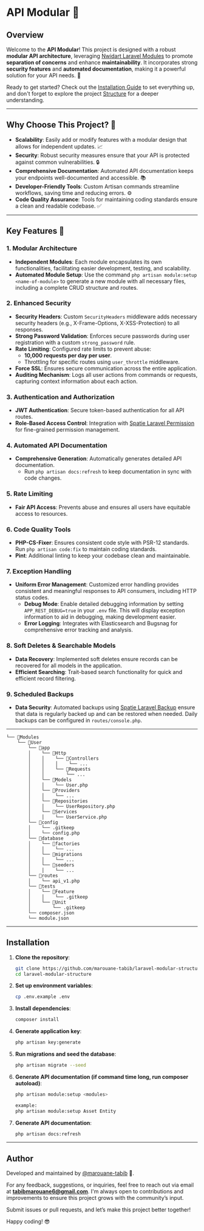 # API Modular 🚀

## Overview

Welcome to the **API Modular**! This project is designed with a robust **modular API architecture**, leveraging [Nwidart Laravel Modules](https://github.com/nWidart/laravel-modules) to promote **separation of concerns** and enhance **maintainability**. It incorporates strong **security features** and **automated documentation**, making it a powerful solution for your API needs. 📜

Ready to get started? Check out the [Installation Guide](#installation) to set everything up, and don't forget to explore the project [Structure](#structure) for a deeper understanding.



---


## Why Choose This Project? 🤔

- **Scalability**: Easily add or modify features with a modular design that allows for independent updates. 📈
- **Security**: Robust security measures ensure that your API is protected against common vulnerabilities. 🔒
- **Comprehensive Documentation**: Automated API documentation keeps your endpoints well-documented and accessible. 📚
- **Developer-Friendly Tools**: Custom Artisan commands streamline workflows, saving time and reducing errors. ⚙️
- **Code Quality Assurance**: Tools for maintaining coding standards ensure a clean and readable codebase. ✅

---

## Key Features 🌟

### 1. Modular Architecture
- **Independent Modules**: Each module encapsulates its own functionalities, facilitating easier development, testing, and scalability. 
- **Automated Module Setup**: Use the command `php artisan module:setup <name-of-module>` to generate a new module with all necessary files, including a complete CRUD structure and routes.

### 2. Enhanced Security 
- **Security Headers**: Custom `SecurityHeaders` middleware adds necessary security headers (e.g., X-Frame-Options, X-XSS-Protection) to all responses.
- **Strong Password Validation**: Enforces secure passwords during user registration with a custom `strong_password` rule.
- **Rate Limiting**: Configured rate limits to prevent abuse:
  - **10,000 requests per day per user**.
  - Throttling for specific routes using `user_throttle` middleware.
- **Force SSL**: Ensures secure communication across the entire application.
- **Auditing Mechanism**: Logs all user actions from commands or requests, capturing context information about each action.

### 3. Authentication and Authorization
- **JWT Authentication**: Secure token-based authentication for all API routes.
- **Role-Based Access Control**: Integration with [Spatie Laravel Permission](https://github.com/spatie/laravel-permission) for fine-grained permission management.

### 4. Automated API Documentation
- **Comprehensive Generation**: Automatically generates detailed API documentation. 
  - Run `php artisan docs:refresh` to keep documentation in sync with code changes.

### 5. Rate Limiting
- **Fair API Access**: Prevents abuse and ensures all users have equitable access to resources.

### 6. Code Quality Tools
- **PHP-CS-Fixer**: Ensures consistent code style with PSR-12 standards. Run `php artisan code:fix` to maintain coding standards.
- **Pint**: Additional linting to keep your codebase clean and maintainable.

### 7. Exception Handling
- **Uniform Error Management**: Customized error handling provides consistent and meaningful responses to API consumers, including HTTP status codes.
  - **Debug Mode**: Enable detailed debugging information by setting `APP_REST_DEBUG=true` in your `.env` file. This will display exception information to aid in debugging, making development easier.
  - **Error Logging**: Integrates with Elasticsearch and Bugsnag for comprehensive error tracking and analysis.

### 8. Soft Deletes & Searchable Models
- **Data Recovery**: Implemented soft deletes ensure records can be recovered for all models in the application.
- **Efficient Searching**: Trait-based search functionality for quick and efficient record filtering.

### 9. Scheduled Backups
- **Data Security**: Automated backups using [Spatie Laravel Backup](https://github.com/spatie/laravel-backup) ensure that data is regularly backed up and can be restored when needed. Daily backups can be configured in `routes/console.php`.

---
```Structure
└── 📁Modules
    └── 📁User
        └── 📁app
        │    └── 📁Http
        │    │    └── 📁Controllers
        │    │    │    └── ...
        │    │    └── 📁Requests
        │    │        └── ...
        │    └── 📁Models
        │    │    └── User.php
        │    └── 📁Providers
        │    │    └── ...
        │    └── 📁Repositories
        │    │    └── UserRepository.php
        │    └── 📁Services
        │    │    └── UserService.php
        └── 📁config
        │    └── .gitkeep
        │    └── config.php
        └── 📁database
        │    └── 📁factories
        │    │    └── ...
        │    └── 📁migrations
        │    │    └── ...
        │    └── 📁seeders
        │    │    └── ...
        └── 📁routes
        │    └── api_v1.php
        └── 📁tests
        │    └── 📁Feature
        │    │    └── .gitkeep
        │    └── 📁Unit
        │        └── .gitkeep
        └── composer.json
        └── module.json
```
---


## Installation

1. **Clone the repository**:
   ```bash
   git clone https://github.com/marouane-tabib/laravel-modular-structure.git
   cd laravel-modular-structure

2. **Set up environment variables**:
   ```bash
   cp .env.example .env

3. **Install dependencies**:
   ```bash
   composer install

4. **Generate application key**:
   ```bash
   php artisan key:generate

5. **Run migrations and seed the database**:
   ```bash
   php artisan migrate --seed

8. **Generate API documentation (if command time long, run composer autoload)**:
   ```bash
   php artisan module:setup <modules>

   example:
   php artisan module:setup Asset Entity

7. **Generate API documentation**:
   ```bash
   php artisan docs:refresh
---

## Author

Developed and maintained by [@marouane-tabib](https://www.github.com/marouane-tabib) 🚀.

For any feedback, suggestions, or inquiries, feel free to reach out via email at **tabibmarouane6@gmail.com**. I'm always open to contributions and improvements to ensure this project grows with the community’s input. 

Submit issues or pull requests, and let’s make this project better together!

Happy coding! 😎

